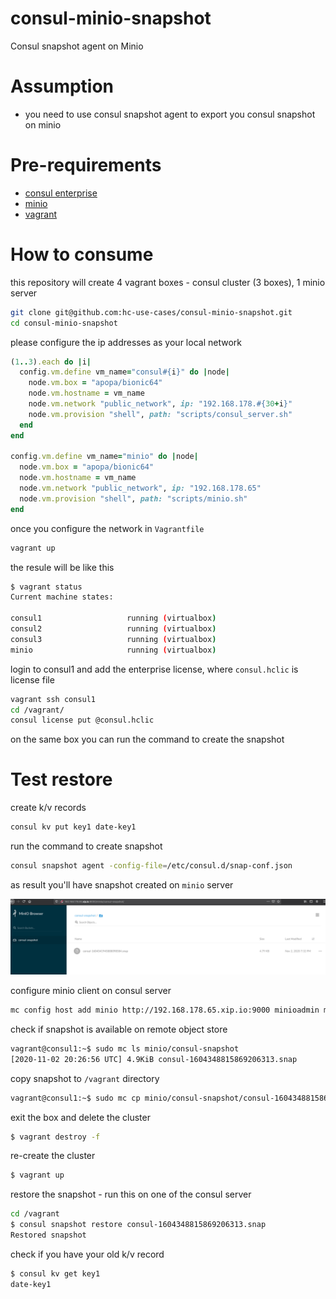 # consul-minio-snapshot
Consul snapshot agent on Minio

# Assumption
- you need to use consul snapshot agent to export you consul snapshot on minio

# Pre-requirements

- [consul enterprise](https://www.consul.io/docs/enterprise) 
- [minio](https://min.io/)
- [vagrant](https://www.vagrantup.com/)

# How to consume

this repository will create 4 vagrant boxes - consul cluster (3 boxes), 1 minio server

```bash
git clone git@github.com:hc-use-cases/consul-minio-snapshot.git
cd consul-minio-snapshot
```

please configure the ip addresses as your local network

```ruby
(1..3).each do |i|
  config.vm.define vm_name="consul#{i}" do |node|
    node.vm.box = "apopa/bionic64"
    node.vm.hostname = vm_name
    node.vm.network "public_network", ip: "192.168.178.#{30+i}"
    node.vm.provision "shell", path: "scripts/consul_server.sh"
  end
end

config.vm.define vm_name="minio" do |node|
  node.vm.box = "apopa/bionic64"
  node.vm.hostname = vm_name
  node.vm.network "public_network", ip: "192.168.178.65"
  node.vm.provision "shell", path: "scripts/minio.sh"
end
```

once you configure the network in `Vagrantfile`

```bash
vagrant up
```

the resule will be like this

```bash
$ vagrant status
Current machine states:

consul1                   running (virtualbox)
consul2                   running (virtualbox)
consul3                   running (virtualbox)
minio                     running (virtualbox)
```

login to consul1 and add the enterprise license, where `consul.hclic` is license file

```bash
vagrant ssh consul1
cd /vagrant/
consul license put @consul.hclic
```

on the same box you can run the command to create the snapshot

# Test restore

create k/v records

```bash
consul kv put key1 date-key1
```

run the command to create snapshot

```bash
consul snapshot agent -config-file=/etc/consul.d/snap-conf.json
```

as result you'll have snapshot created on `minio` server

![snapshot in minio](img/minio-snapshot.png "snapshot in minio")

configure minio client on consul server

```bash
mc config host add minio http://192.168.178.65.xip.io:9000 minioadmin minioadmin
```

check if snapshot is available on remote object store

```bash
vagrant@consul1:~$ sudo mc ls minio/consul-snapshot
[2020-11-02 20:26:56 UTC] 4.9KiB consul-1604348815869206313.snap
```

copy snapshot to `/vagrant` directory

```bash
vagrant@consul1:~$ sudo mc cp minio/consul-snapshot/consul-1604348815869206313.snap /vagrant/
```

exit the box and delete the cluster

```bash
$ vagrant destroy -f
```

re-create the cluster

```bash
$ vagrant up
```

restore the snapshot - run this on one of the consul server

```bash
cd /vagrant
$ consul snapshot restore consul-1604348815869206313.snap
Restored snapshot
```

check if you have your old k/v record

```bash
$ consul kv get key1
date-key1
```